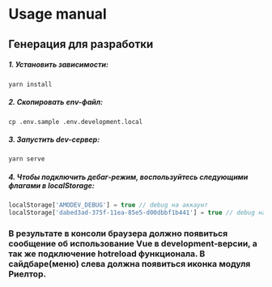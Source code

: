 # Usage manual

## Генерация для разработки

##### 1. Установить зависимости:

```shell
yarn install
```

##### 2. Скопировать env-файл:

```shell
cp .env.sample .env.development.local
```

##### 3. Запустить dev-сервер:

```shell
yarn serve
```

##### 4. Чтобы подключить дебаг-режим, воспользуйтесь следующими флагами в localStorage:

```javascript
localStorage['AMODEV_DEBUG'] = true // debug на аккаунт
localStorage['dabed3ad-375f-11ea-85e5-d00dbbf1b441'] = true // debug на продукт
```

### В результате в консоли браузера должно появиться сообщение об использование Vue в development-версии, а так же подключение hotreload функционала. В сайдбаре(меню) слева должна появиться иконка модуля Риелтор.
